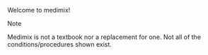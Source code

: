 Welcome to medimix!
> [!NOTE]  
> Medimix is not a textbook nor a replacement for one.
> Not all of the conditions/procedures shown exist. 
